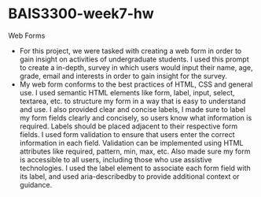 # BAIS3300-week7-hw
Web Forms

- For this project, we were tasked with creating a web form in order to gain insight on activities of undergraduate students. I used this prompt to create a in-depth, survey in which users would input their name, age, grade, email and interests in order to gain insight for the survey. 
- My web form conforms to the best practices of HTML, CSS and general use. I used semantic HTML elements like form, label, input, select, textarea, etc. to structure my form in a way that is easy to understand and use. I also provided clear and concise labels, I made sure to label my form fields clearly and concisely, so users know what information is required. Labels should be placed adjacent to their respective form fields. I used form validation to ensure that users enter the correct information in each field. Validation can be implemented using HTML attributes like required, pattern, min, max, etc. Also made sure my form is accessible to all users, including those who use assistive technologies. I used the label element to associate each form field with its label, and used aria-describedby to provide additional context or guidance. 
